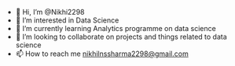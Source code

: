 - 👋 Hi, I’m @Nikhi2298
- 👀 I’m interested in Data Science 
- 🌱 I’m currently learning Analytics programme on data science
- 💞️ I’m looking to collaborate on projects and things related to data science
- 📫 How to reach me nikhilnssharma2298@gmail.com

<!---
Nikhi2298/Nikhi2298 is a ✨ special ✨ repository because its `README.md` (this file) appears on your GitHub profile.
You can click the Preview link to take a look at your changes.
--->
